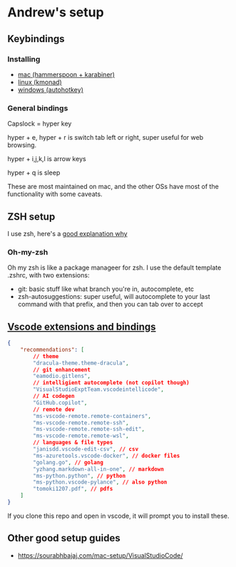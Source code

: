 
# Andrew's setup



## Keybindings

### Installing
* [mac (hammerspoon + karabiner)](mac/)
* [linux (kmonad)](linux/)
* [windows (autohotkey)](windows/)

### General bindings
Capslock = hyper key

hyper + e, hyper + r is switch tab left or right, super useful for web browsing.

hyper + i,j,k,l is arrow keys

hyper + q is sleep


These are most maintained on mac, and the other OSs have most of the functionality with some caveats.



## ZSH setup
I use zsh, here's a [good explanation why](https://medium.com/@harrison.miller13_28580/bash-vs-z-shell-a-tale-of-two-command-line-shells-c65bb66e4658)

### Oh-my-zsh
Oh my zsh is like a package manageer for zsh. I use the default template .zshrc, with two extensions:
* git: basic stuff like what branch you're in, autocomplete, etc
* zsh-autosuggestions: super useful, will autocomplete to your last command with that prefix, and then you can tab over to accept

## [Vscode extensions and bindings](.vscode/extensions.json)

```json
{
    "recommendations": [
        // theme
        "dracula-theme.theme-dracula",
        // git enhancement
        "eamodio.gitlens",
        // intelligient autocomplete (not copilot though)
        "VisualStudioExptTeam.vscodeintellicode",
        // AI codegen
        "GitHub.copilot",
        // remote dev
        "ms-vscode-remote.remote-containers",
        "ms-vscode-remote.remote-ssh",
        "ms-vscode-remote.remote-ssh-edit",
        "ms-vscode-remote.remote-wsl",
        // languages & file types
        "janisdd.vscode-edit-csv", // csv
        "ms-azuretools.vscode-docker", // docker files
        "golang.go", // golang
        "yzhang.markdown-all-in-one", // markdown
        "ms-python.python", // python
        "ms-python.vscode-pylance", // also python
        "tomoki1207.pdf", // pdfs
    ]
}
```

If you clone this repo and open in vscode, it will prompt you to install these.

## Other good setup guides

* https://sourabhbajaj.com/mac-setup/VisualStudioCode/
